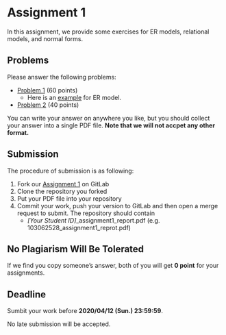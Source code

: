 # Assignment 1

In this assignment, we provide some exercises for ER models, relational models, and normal forms.

## Problems

Please answer the following problems:

- [Problem 1](problem1.md) (60 points)
  - Here is an [example](example.md) for ER model.
- [Problem 2](problem2.md) (40 points)

You can write your answer on anywhere you like, but you should collect your answer into a single PDF file. **Note that we will not accpet any other format.**

## Submission

The procedure of submission is as following:

1. Fork our [Assignment 1](https://shwu10.cs.nthu.edu.tw/courses/databases/2020-spring/db20-assignment-1) on GitLab
2. Clone the repository you forked
3. Put your PDF file into your repository
4. Commit your work, push your version to GitLab and then open a merge request to submit. The repository should contain
	- *[Your Student ID]*_assignment1_report.pdf (e.g. 103062528_assignment1_reprot.pdf)

## No Plagiarism Will Be Tolerated

If we find you copy someone’s answer, both of you will get **0 point** for your assignments.

## Deadline

Sumbit your work before **2020/04/12 (Sun.) 23:59:59**.

No late submission will be accepted.
